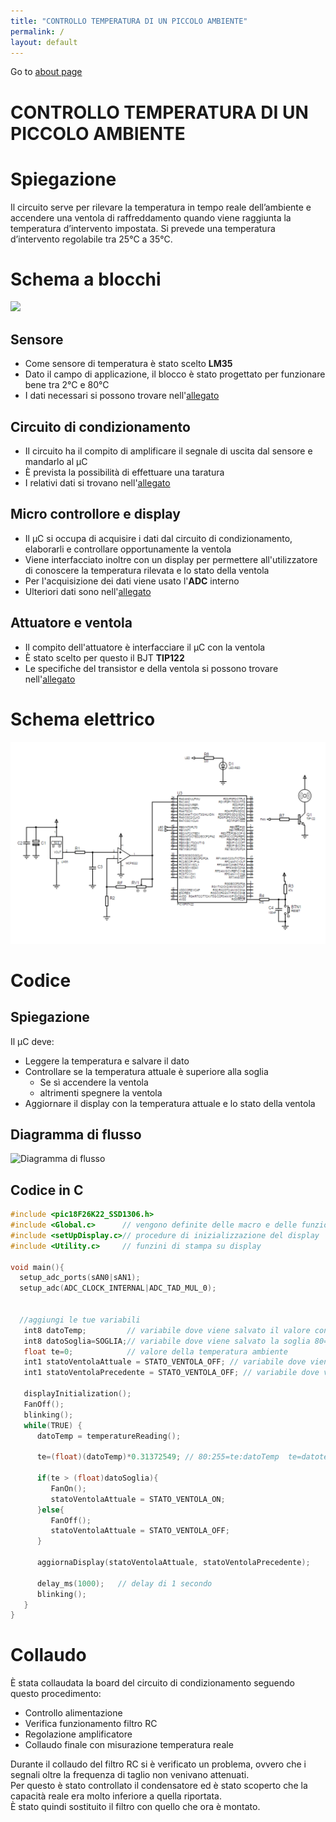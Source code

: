 ```yaml
---
title: "CONTROLLO TEMPERATURA DI UN PICCOLO AMBIENTE"
permalink: /
layout: default
---
```

Go to [about page](about.md)
# CONTROLLO TEMPERATURA DI UN PICCOLO AMBIENTE
# Spiegazione
		   
Il circuito serve per rilevare la temperatura in tempo reale dell’ambiente e accendere una ventola di raffreddamento quando viene raggiunta la temperatura d’intervento impostata. 
 Si prevede una temperatura d’intervento regolabile tra 25°C a 35°C.

# Schema a blocchi

![](https://mermaid.ink/img/pako:eNp1UcFuwjAM_ZUopyLBD1QCCVo4bReYdkl2cBN3jZQmVepqAsS_LyVsdBtzLvHLe_azc-bKa-Q5r63_UA0EYk976ViMfqjeA3QNAyYO6Hof8C29jKFNQEXGu2_-GOssu1Fnszu6EYUJajDko0xKp7zT5hS10KIjP6m6ZovFim0SgE7_clIxUXhHwVvrH3p52dzRQjwbFXzqlzQ_JihFafrOwnGCFWy5XLHyv_6KiT3UdUCt_1h_vJCtWBMNQLF1mr3zhO4EE-Euy17HWhamO9teN7GbOImHqiuqEgrXpGIspXzOWwwtGB2_8zxiklODLUqex6vGGgZLkkt3idSh00C41fFTAs9rsD3OOQzkD0eneE5hwC9SaSCO395Yl08E7qr0)
## Sensore
- Come sensore di temperatura è stato scelto **LM35**
- Dato il campo di applicazione, il blocco è stato progettato per funzionare bene tra 2°C e 80°C
- I dati necessari si possono trovare nell'[allegato](Dati.md#sensore-lm35)


## Circuito di condizionamento
- Il circuito ha il compito di amplificare il segnale di uscita dal sensore e mandarlo al µC
- È prevista la possibilità di effettuare una taratura
- I relativi dati si trovano nell'[allegato](Dati.md)


## Micro controllore e display
- Il µC si occupa di acquisire i dati dal circuito di condizionamento, elaborarli e controllare opportunamente la ventola
- Viene interfacciato inoltre con un display per permettere all'utilizzatore di conoscere la temperatura rilevata e lo stato della ventola
- Per l'acquisizione dei dati viene usato l'**ADC** interno
- Ulteriori dati sono nell'[allegato](Dati.md)

## Attuatore e ventola
- Il compito dell'attuatore è interfacciare il µC con la ventola
- È stato scelto per questo il BJT **TIP122**
- Le specifiche del transistor e della ventola si possono trovare nell'[allegato](Dati.md)




# Schema elettrico
![schema elettrico](./schema-elettrico.png)
# Codice
## Spiegazione
Il µC deve:
- Leggere la temperatura e salvare il dato
- Controllare se la temperatura attuale è superiore alla soglia
	- Se sì accendere la ventola 
	- altrimenti spegnere la ventola 
- Aggiornare il display con la temperatura attuale e lo stato della ventola


## Diagramma di flusso
![Diagramma di flusso](https://mermaid.ink/img/pako:eNpdkk9rg0AQxb_KsodiICn0aiFQmhQKgR70tuYw1dEM6K5s1kA0fvfuH7W2e9h9jj8f88YdeK4K5DGvNLQXlh4yyexKDGgTRf7YbELtU5IZhozbsyeoqe-hJyWR3UATfFNNGR_HwJ6UaodUdzg_Y1VRKsQJjek0MINNixqcPp8D8q7kTbgN9dXbrpmAUPkypLbK9ixRVU0wuZcgv6QQb3mOMnx7Q2lUvXg7oCyFSFqsJDXu5X8EbINKSzhYn0mygq5tDfcZOcoiiuzmBrIaE9vt9n44XrjkvzNwpUf6mPJ7wEX0wqZZYs2cT_L6t_zxmPpfhWVPU807Lb0vHbDArht59iv42RAuAt_yBnUDVNgLMDg44-aCDWY8trLAErraZDyTo4e7tgCDx4KM0jwuob7ilkNnVHKXOY-N_d8zdCCwN6qZqPEHeHrI9w "Diagramma di flusso")

## Codice in C
```c
#include <pic18F26K22_SSD1306.h>
#include <Global.c>      // vengono definite delle macro e delle funzioni di sistema
#include <setUpDisplay.c>// procedure di inizializzazione del display
#include <Utility.c>     // funzini di stampa su display

void main(){
  setup_adc_ports(sAN0|sAN1);
  setup_adc(ADC_CLOCK_INTERNAL|ADC_TAD_MUL_0);
  
  
  //aggiungi le tue variabili
   int8 datoTemp;         // variabile dove viene salvato il valore convertito dall'ADC
   int8 datoSoglia=SOGLIA;// variabile dove viene salvato la soglia 80=>25°C
   float te=0;            // valore della temperatura ambiente
   int1 statoVentolaAttuale = STATO_VENTOLA_OFF; // variabile dove viene salvato lo stato attuale della ventola 
   int1 statoVentolaPrecedente = STATO_VENTOLA_OFF; // variabile dove viene salvato lo stato precedente della ventola
 
   displayInitialization();
   FanOff();
   blinking();
   while(TRUE) {
      datoTemp = temperatureReading();
      
      te=(float)(datoTemp)*0.31372549; // 80:255=te:datoTemp  te=datotemp*80/255  
            
      if(te > (float)datoSoglia){
         FanOn();
         statoVentolaAttuale = STATO_VENTOLA_ON;
      }else{
         FanOff();
         statoVentolaAttuale = STATO_VENTOLA_OFF;
      }
      
      aggiornaDisplay(statoVentolaAttuale, statoVentolaPrecedente);
      
      delay_ms(1000);   // delay di 1 secondo 
      blinking();
   }
}
```

# Collaudo
È stata collaudata la board del circuito di condizionamento seguendo questo procedimento:  
- Controllo alimentazione
- Verifica funzionamento filtro RC 
- Regolazione amplificatore
- Collaudo finale con misurazione temperatura reale

Durante il collaudo del filtro RC si è verificato un problema, ovvero che i segnali oltre la frequenza di taglio non venivano attenuati.  
Per questo è stato controllato il condensatore  ed è stato scoperto che la capacità reale era molto inferiore a quella riportata.  
È stato quindi sostituito il filtro con quello che ora è montato.

